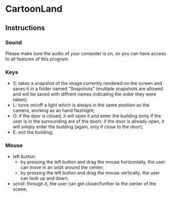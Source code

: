 # CartoonLand

## Instructions

### Sound
Please make sure the audio of your computer is on, so you can have access to all features of this program.

### Keys
- S: takes a snapshot of the image currently rendered on the screen and saves it in a folder named "Snapshots" (multiple snapshots are allowed and will be saved with diffrent names indicating the order they were taken);
- L: turns on/off a light which is always in the same position as the camera, working as an hand flashlight;
- O: if the door is closed, it will open it and enter the building (only if the user is in the surrounding are of the door); if the door is already open, it will simply enter the building (again, only if close to the door);
- E: exit the building;

### Mouse
- left button: 
  - by pressing the left button and drag the mouse horizontally, the user can move in an orbit around the center;
  - by pressing the left button and drag the mouse vertically, the user can look up and down;
- scroll: through it, the user can get closer/further to the center of the scene;
